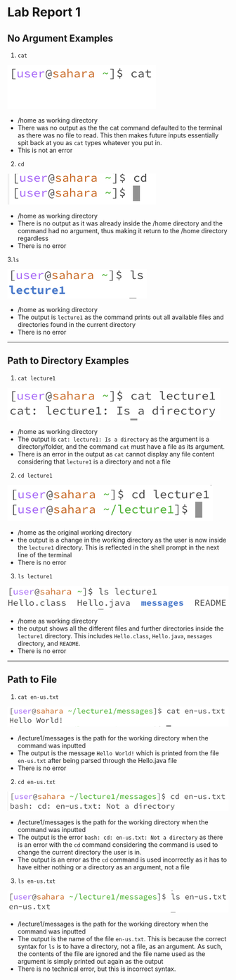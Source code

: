 # Lab Report 1

## No Argument Examples
1. <code>cat</code> 

![Image](cat_example1.png)

- /home as working directory
- There was no output as the the cat command defaulted to the terminal as there was no file to read. This then makes future inputs essentially spit back at you as <code>cat</code> types whatever you put in.
- This is not an error 

2. <code>cd</code>

![Image](cd_example1.png)

- /home as working directory
- There is no output as it was already inside the /home directory and the command had no argument, thus making it return to the /home directory regardless 
- There is no error

3.<code>ls</code>

![Image](ls_example1.png)

- /home as working directory
- The output is <code>lecture1</code> as the command prints out all available files and directories found in the current directory
- There is no error

---

## Path to Directory Examples
1. <code>cat lecture1</code> 

![Image](cat_example2.png)

- /home as working directory
- The output is <code>cat: lecture1: Is a directory</code> as the argument is a directory/folder, and the command <code>cat</code> must have a file as its argument.
- There is an error in the output as <code>cat</code> cannot display any file content considering that <code>lecture1</code> is a directory and not a file

2. <code>cd lecture1</code>

![Image](cd_example2.png)

- /home as the original working directory
- the output is a change in the working directory as the user is now inside the <code>lecture1</code> directory. This is reflected in the shell prompt in the next line of the terminal
- There is no error

3. <code>ls lecture1</code>

![Image](ls_example2.png)

- /home as working directory
- the output shows all the different files and further directories inside the <code>lecture1</code> directory. This includes `Hello.class`, `Hello.java`, `messages` directory, and `README`.
- There is no error

---

## Path to File
1. `cat en-us.txt`

![Image](cat_example3.png)

- /lecture1/messages is the path for the working directory when the command was inputted
- The output is the message `Hello World!` which is printed from the file `en-us.txt` after being parsed through the Hello.java file
- There is no error

2. `cd en-us.txt`

![Image](cd_example3.png)

- /lecture1/messages is the path for the working directory when the command was inputted
- The output is the error `bash: cd: en-us.txt: Not a directory` as there is an error with the `cd` command considering the command is used to change the current directory the user is in.
- The output is an error as the `cd` command is used incorrectly as it has to have either nothing or a directory as an argument, not a file

3. `ls en-us.txt`

![Image](ls_example3.png)

- /lecture1/messages is the path for the working directory when the command was inputted
- The output is the name of the file `en-us.txt`. This is because the correct syntax for `ls` is to have a directory, not a file, as an argument. As such, the contents of the file are ignored and the file name used as the argument is simply printed out again as the output
- There is no technical error, but this is incorrect syntax. 
